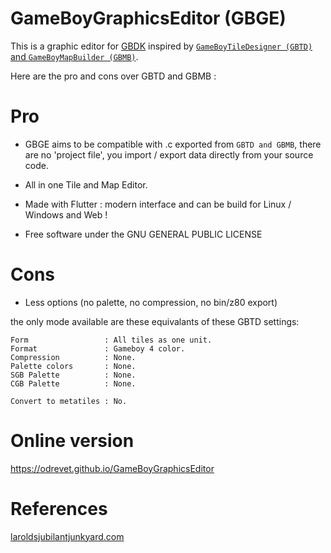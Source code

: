 # GameBoyGraphicsEditor (GBGE)

This is a graphic editor for [GBDK](https://github.com/gbdk-2020/gbdk-2020) inspired by 
[`GameBoyTileDesigner (GBTD)` and `GameBoyMapBuilder (GBMB)`](https://github.com/gbdk-2020/GBTD_GBMB). 

Here are the pro and cons over GBTD and GBMB : 

# Pro

* GBGE aims to be compatible with .c exported from `GBTD and GBMB`, there are no 'project file', you 
import / export data directly from your source code. 

* All in one Tile and Map Editor. 

* Made with Flutter : modern interface and can be build for Linux / Windows and Web ! 

* Free software under the GNU GENERAL PUBLIC LICENSE

# Cons

* Less options (no palette, no compression, no bin/z80 export)
  
the only mode available are these equivalants of these GBTD settings: 

```
Form                 : All tiles as one unit.
Format               : Gameboy 4 color.
Compression          : None.
Palette colors       : None.
SGB Palette          : None.
CGB Palette          : None.

Convert to metatiles : No.
```

# Online version 

https://odrevet.github.io/GameBoyGraphicsEditor

# References

[laroldsjubilantjunkyard.com](https://laroldsjubilantjunkyard.com/tutorials/how-to-make-a-gameboy-game/sprites-and-backgrounds/)